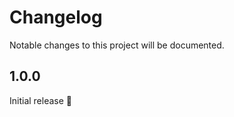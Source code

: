 Changelog
=========
Notable changes to this project will be documented.

## 1.0.0

Initial release 👏
